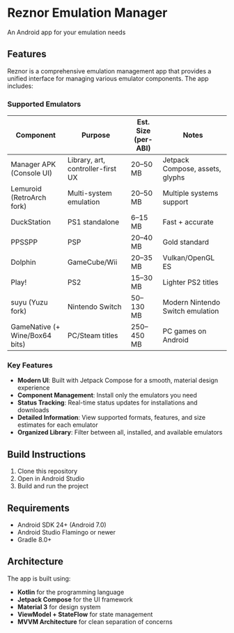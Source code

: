 # Reznor Emulation Manager
An Android app for your emulation needs

## Features

Reznor is a comprehensive emulation management app that provides a unified interface for managing various emulator components. The app includes:

### Supported Emulators

| Component | Purpose | Est. Size (per-ABI) | Notes |
|-----------|---------|---------------------|--------|
| Manager APK (Console UI) | Library, art, controller-first UX | 20–50 MB | Jetpack Compose, assets, glyphs |
| Lemuroid (RetroArch fork) | Multi-system emulation | 20–50 MB | Multiple systems support |
| DuckStation | PS1 standalone | 6–15 MB | Fast + accurate |
| PPSSPP | PSP | 20–40 MB | Gold standard |
| Dolphin | GameCube/Wii | 20–35 MB | Vulkan/OpenGL ES |
| Play! | PS2 | 15–30 MB | Lighter PS2 titles |
| suyu (Yuzu fork) | Nintendo Switch | 50–130 MB | Modern Nintendo Switch emulation |
| GameNative (+ Wine/Box64 bits) | PC/Steam titles | 250–450 MB | PC games on Android |

### Key Features

- **Modern UI**: Built with Jetpack Compose for a smooth, material design experience
- **Component Management**: Install only the emulators you need
- **Status Tracking**: Real-time status updates for installations and downloads
- **Detailed Information**: View supported formats, features, and size estimates for each emulator
- **Organized Library**: Filter between all, installed, and available emulators

## Build Instructions

1. Clone this repository
2. Open in Android Studio
3. Build and run the project

## Requirements

- Android SDK 24+ (Android 7.0)
- Android Studio Flamingo or newer
- Gradle 8.0+

## Architecture

The app is built using:
- **Kotlin** for the programming language
- **Jetpack Compose** for the UI framework
- **Material 3** for design system
- **ViewModel + StateFlow** for state management
- **MVVM Architecture** for clean separation of concerns
